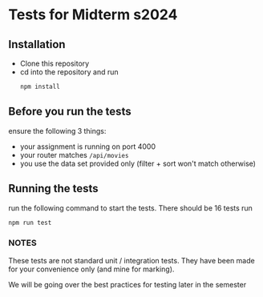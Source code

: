 # Tests for Midterm s2024

## Installation
- Clone this repository
- cd into the repository and run
  ```bash
  npm install
  ```

## Before you run the tests
ensure the following 3 things:
  - your assignment is running on port 4000
  - your router matches `/api/movies`
  - you use the data set provided only (filter + sort won't match otherwise)
    
## Running the tests
run the following command to start the tests. There should be 16 tests run
```bash
npm run test
```

### NOTES
These tests are not standard unit / integration tests. They have been made for your convenience only (and mine for marking).

We will be going over the best practices for testing later in the semester